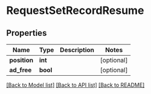 # RequestSetRecordResume

## Properties
Name | Type | Description | Notes
------------ | ------------- | ------------- | -------------
**position** | **int** |  | [optional] 
**ad_free** | **bool** |  | [optional] 

[[Back to Model list]](../../README.md#documentation-for-models) [[Back to API list]](../../README.md#documentation-for-api-endpoints) [[Back to README]](../../README.md)

